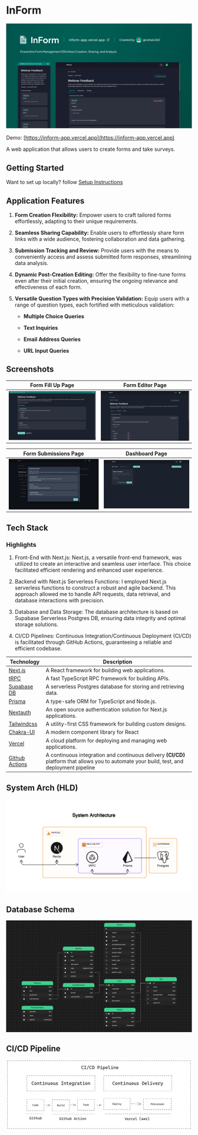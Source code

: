 # InForm

![poster](./public/poster.jpg)

Demo: [https://inform-app.vercel.app](https://inform-app.vercel.app)

A web application that allows users to create forms and take surveys.

## Getting Started

Want to set up locally? follow [Setup Instructions](/Setup-Instruction.md)

## Application Features

1. **Form Creation Flexibility:**
   Empower users to craft tailored forms effortlessly, adapting to their unique requirements.

2. **Seamless Sharing Capability:**
   Enable users to effortlessly share form links with a wide audience, fostering collaboration and data gathering.

3. **Submission Tracking and Review:**
   Provide users with the means to conveniently access and assess submitted form responses, streamlining data analysis.

4. **Dynamic Post-Creation Editing:**
   Offer the flexibility to fine-tune forms even after their initial creation, ensuring the ongoing relevance and effectiveness of each form.

5. **Versatile Question Types with Precision Validation:**
   Equip users with a range of question types, each fortified with meticulous validation:

   - **Multiple Choice Queries**

   - **Text Inquiries**

   - **Email Address Queries**

   - **URL Input Queries**

## Screenshots

|                  Form Fill Up Page                  |                 Form Editor Page                  |
| :-------------------------------------------------: | :-----------------------------------------------: |
| ![FillFormPage](./public/diagrams/FillFormPage.png) | ![FormManager](./public/diagrams/FormManager.png) |

|               Form Submissions Page               |                Dashboard Page                 |
| :-----------------------------------------------: | :-------------------------------------------: |
| ![Submissions](./public/diagrams/Submissions.png) | ![dashboard](./public/diagrams/dashboard.png) |

## Tech Stack

### Highlights

1. Front-End with Next.js: Next.js, a versatile front-end framework, was utilized to create an interactive and seamless user interface. This choice facilitated efficient rendering and enhanced user experience.

2. Backend with Next.js Serverless Functions: I employed Next.js serverless functions to construct a robust and agile backend. This approach allowed me to handle API requests, data retrieval, and database interactions with precision.

3. Database and Data Storage: The database architecture is based on Supabase Serverless Postgres DB, ensuring data integrity and optimal storage solutions.

4. CI/CD Pipelines: Continuous Integration/Continuous Deployment (CI/CD) is facilitated through GitHub Actions, guaranteeing a reliable and efficient codebase.

| Technology                                            | Description                                                                                                                                 |
| ----------------------------------------------------- | ------------------------------------------------------------------------------------------------------------------------------------------- |
| [Next.js](https://nextjs.org)                         | A React framework for building web applications.                                                                                            |
| [tRPC](https://trpc.io/)                              | A fast TypeScript RPC framework for building APIs.                                                                                          |
| [Supabase DB](https://supabas.com)                    | A serverless Postgres database for storing and retrieving data.                                                                             |
| [Prisma](https://www.prisma.io)                       | A type-safe ORM for TypeScript and Node.js.                                                                                                 |
| [Nextauth](https://next-auth.js.org)                  | An open source authentication solution for Next.js applications.                                                                            |
| [Tailwindcss](https://tailwindcss.com/)               | A utility-first CSS framework for building custom designs.                                                                                  |
| [Chakra-UI](https://chakra-ui.com/)                   | A modern component library for React                                                                                                        |
| [Vercel](https://vercel.com)                          | A cloud platform for deploying and managing web applications.                                                                               |
| [Github Actions](https://github.com/features/actions) | A continuous integration and continuous delivery **(CI/CD)** platform that allows you to automate your build, test, and deployment pipeline |

## System Arch (HLD)

![system-arch](./public/diagrams/system-arch.png)

## Database Schema

![db-schema](./public/diagrams/db-schema.png)

## CI/CD Pipeline

![ci/cd](./public/diagrams/ci-cd.png)
